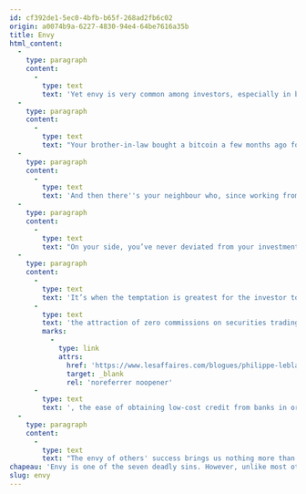 ```yaml
---
id: cf392de1-5ec0-4bfb-b65f-268ad2fb6c02
origin: a0074b9a-6227-4830-94e4-64be7616a35b
title: Envy
html_content:
  -
    type: paragraph
    content:
      -
        type: text
        text: 'Yet envy is very common among investors, especially in bull markets. I suspect that this is in large part the source of the speculative bubbles that regularly boost certain sectors of the markets, sometimes even all of the stock markets.'
  -
    type: paragraph
    content:
      -
        type: text
        text: "Your brother-in-law bought a bitcoin a few months ago for around $5,000 and he just called you to boast that it’s now worth over $35,000. He wonders whether he’ll buy himself a new boat with this bitcoin. Then there's your office mate who bought Tesla shares in March 2020 at almost $90 a share when the stock is now worth almost $835 — he has multiplied his money almost 10 times in less than a year and now he's thinking about selling his shares to buy the company's new model, a Tesla Model Y for his birthday."
  -
    type: paragraph
    content:
      -
        type: text
        text: 'And then there''s your neighbour who, since working from home due to the pandemic, decided to open a brokerage account for a little fun. When you ran into him on the street a few days ago, he said it had been the best decision of his life and that he was seriously considering giving up his job to devote himself entirely to "managing" his portfolio. As it happens, just yesterday, he tells you, “I made a profit of $25,000 buying short-term call options on Zoom stock. It’s so easy! I should have gotten into it a long time ago!".'
  -
    type: paragraph
    content:
      -
        type: text
        text: "On your side, you’ve never deviated from your investment strategy and your retirement plan. You continue to put money aside with every payday, money that is consistently reinvested in a mix of large North American corporate stocks (75%) and bonds (25%). This method has served you well over the years and you have had good returns for the past twenty or so years. But doubt grips you and you wonder if you could not go a little faster than the 8% return you recorded in 2020. You ask yourself ‟Couldn't I too take advantage of this windfall and buy the stock from Tesla, Microsoft or Zoom?”\_Isn't it frustrating to see your neighbour and your brother-in-law, who you think don't know much about the stock market and investing, outdo you in this way? Are you not also entitled to this new Tesla Model Y? How would you like to quit that ‟job” that forces you to sit at home attending Zoom conferences all day long?"
  -
    type: paragraph
    content:
      -
        type: text
        text: 'It’s when the temptation is greatest for the investor to join the mass of speculators that the danger is greatest for all stock investors and for the stock market. The great popularity of trading services such as Robinhood, '
      -
        type: text
        text: 'the attraction of zero commissions on securities trading'
        marks:
          -
            type: link
            attrs:
              href: 'https://www.lesaffaires.com/blogues/philippe-leblanc/les-commissions-nulles--un-cadeau--empoisonne/614483'
              target: _blank
              rel: 'noreferrer noopener'
      -
        type: text
        text: ', the ease of obtaining low-cost credit from banks in order to invest, home confinement, as well as the money our governments are mailing us to help us get through this damn pandemic and the disconcerting ease with which we can, overnight, see ourselves as an options trader — these are all factors that urge caution.'
  -
    type: paragraph
    content:
      -
        type: text
        text: "The envy of others' success brings us nothing more than frustration and hate. Make sure it doesn't lead to any serious mistakes that could cost you a large chunk of your retirement funds. In fact, it seems to me that I could very well have written this same blog in the late 1990s when many investors were drawn to dot-com stocks."
chapeau: 'Envy is one of the seven deadly sins. However, unlike most other sins, envy does not bring pleasure at all. On the contrary, it’s a source of frustration and hatred. What do you gain by envying the success of your neighbour?'
slug: envy
---
```

